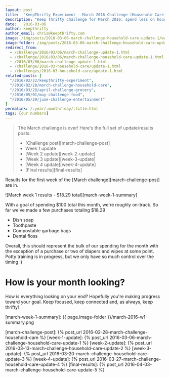 ```yaml
---
layout: post
title:  "KeepThrifty Experiment - March 2016 Challenge (Household Care) - Week 1 Results"
description: "Keep Thrifty challenge for March 2016: spend less on household items; see our week 1 results"
date:   2016-03-06
author: keepthrifty
author_email: chris@keepthrifty.com
image: /img/posts/2016-03-06-march-challenge-household-care-update-1/washing-fork.jpg
image-folder: /img/posts/2016-03-06-march-challenge-household-care-update-1
redirect_from:
  - /challenge/2016/03/06/march-challenge-update-1.html
  - /challenge/2016/03/06/march-challenge-household-care-update-1.html
  - /2016/03/06/march-challenge-update-1.html
  - /challenge/2016-03-household-care/update-1.html
  - /challenges/2016-03-household-care/update-1.html
related-posts: [
  "/2016/02/22/keepthrifty-experiment",
  "/2016/02/28/march-challenge-household-care",
  "/2016/03/28/april-challenge-grocery",
  "/2016/05/01/may-challenge-food",
  "/2016/05/29/june-challenge-entertainment"
]
permalink: /:year/:month/:day/:title.html
tags: [our numbers]
---
```


> The March challenge is over! Here's the full set of update/results posts:
>
>   - [Challenge post][march-challenge-post]
>   - Week 1 update
>   - [Week 2 update][week-2-update]
>   - [Week 3 update][week-3-update]
>   - [Week 4 update][week-4-update]
>   - [Final results][final-results]


Results for the first week of the [March challenge][march-challenge-post] are in.

![March week 1 results - $18.29 total][march-week-1-summary]

With a goal of spending $100 total this month, we're roughly on-track.  So far we've made a few purchases totaling $18.29

* Dish soap
* Toothpaste
* Compostable garbage bags
* Dental floss

Overall, this should represent the bulk of our spending for the month with the exception of a purchase or two of diapers and wipes at some point. Potty training is in progress, but we only have so much control over the timing :)

# How is your month looking? #

How is everything looking on your end? Hopefully you're making progress toward your goal. Keep focused, keep connected and, as always, keep thrifty!

[march-week-1-summary]: {{ page.image-folder }}/march-2016-w1-summary.png

[march-challenge-post]: {% post_url 2016-02-28-march-challenge-household-care %}
[week-1-update]: {% post_url 2016-03-06-march-challenge-household-care-update-1 %}
[week-2-update]: {% post_url 2016-03-13-march-challenge-household-care-update-2 %}
[week-3-update]: {% post_url 2016-03-20-march-challenge-household-care-update-3 %}
[week-4-update]: {% post_url 2016-03-27-march-challenge-household-care-update-4 %}
[final-results]: {% post_url 2016-04-03-march-challenge-household-care-update-5 %}
